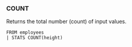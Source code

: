 <!--
This is generated by ESQL’s AbstractFunctionTestCase. Do no edit it. See ../README.md for how to regenerate it.
-->

### COUNT
Returns the total number (count) of input values.

```
FROM employees
| STATS COUNT(height)
```
